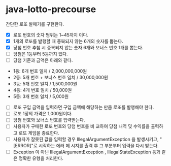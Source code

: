 # java-lotto-precourse


간단한 로또 발매기를 구현한다.
- [X]  로또 번호의 숫자 범위는 1~45까지 이다.
- [X]  1개의 로또를 발행할 때 중복되지 않는 6개의 숫자를 뽑는다.
- [X]  당첨 번호 추첨 시 중복되지 않는 숫자 6개와 보너스 번호 1개를 뽑는다.
- [ ]  당첨은 1등부터 5등까지 있다.
- [ ]  당첨 기준과 금액은 아래와 같다. 
  - 1등: 6개 번호 일치 / 2,000,000,000원
  - 2등: 5개 번호 + 보너스 번호 일치 / 30,000,000원 
  - 3등: 5개 번호 일치 / 1,500,000원
  - 4등: 4개 번호 일치 / 50,000원 
  - 5등: 3개 번호 일치 / 5,000원
- [ ]  로또 구입 금액을 입력하면 구입 금액에 해당하는 만큼 로또를 발행해야 한다.
- [ ]  로또 1장의 가격은 1,000원이다.
- [ ]  당첨 번호와 보너스 번호를 입력받는다. 
- [ ]  사용자가 구매한 로또 번호와 당첨 번호를 비 교하여 당첨 내역 및 수익률을 출력하고 로또 게임을 종료한다.
- [ ]  사용자가 잘못된 값을 입력할 경우 IllegalArgumentException 을 발생시키고, "[ERROR]"로 시작하는 에러 메 시지를 출력 후 그 부분부터 입력을 다시 받는다.
- [ ]  Exception 이 아닌 IllegalArgumentException , IllegalStateException 등과 같은 명확한 유형을 처리한다.
